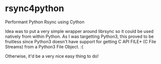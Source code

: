 # rsync4python
Performant Python Rsync using Cython

Idea was to put a very simple wrapper around librsync so it could be used natively from within Python.
As I was targetting Python3, this proved to be fruitless since Python3 doesn't have support for getting
C API FILE* (C File Streams) from a Python3 File Object. :(

Otherwise, it'd be a very nice easy thing to do!
